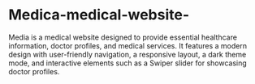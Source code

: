 # Medica-medical-website-
Media is a medical website designed to provide essential healthcare information, doctor profiles, and medical services. It features a modern design with user-friendly navigation, a responsive layout, a dark theme mode, and interactive elements such as a Swiper slider for showcasing doctor profiles.

